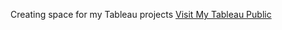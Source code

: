 Creating space for my Tableau projects
[Visit My Tableau Public](https://public.tableau.com/app/profile/kumud.pratap.singh/vizzes)

